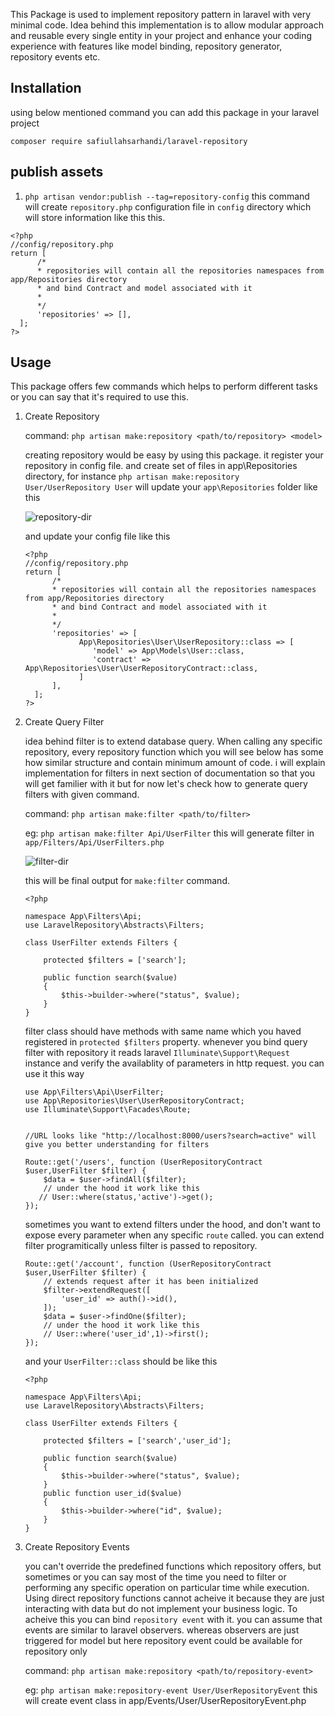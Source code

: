 This Package is used to implement repository pattern in laravel with very minimal code. Idea behind this implementation is to allow modular approach and reusable every single entity in your project and enhance your coding experience with features like model binding, repository generator, repository events etc.  


## Installation
using below mentioned command you can add this package in your laravel project

`composer require safiullahsarhandi/laravel-repository`

## publish assets
1. `php artisan vendor:publish --tag=repository-config`
this command will create `repository.php` configuration file in `config` directory which will store information like this this. 


``` 
<?php 
//config/repository.php
return [
      /* 
      * repositories will contain all the repositories namespaces from app/Repositories directory  
      * and bind Contract and model associated with it  
      *
      */
      'repositories' => [],
  ];
?> 
```

## Usage

This package offers few commands which helps to perform different tasks or you can say that it's required to use this. 

1. Create Repository
      
      command: `php artisan make:repository <path/to/repository> <model>`
      
      creating repository would be easy by using this package. it register your repository in config file.
      and create set of files in app\Repositories directory, for instance `php artisan make:repository User/UserRepository User` will update your `app\Repositories` folder like this
      
      ![repository-dir](https://user-images.githubusercontent.com/36722999/199682649-8fa5718e-40c7-4371-ae6a-1d48931ec897.png)

      and update your config file like this
      
      ```
      <?php 
      //config/repository.php
      return [
            /* 
            * repositories will contain all the repositories namespaces from app/Repositories directory  
            * and bind Contract and model associated with it  
            *
            */
            'repositories' => [
                  App\Repositories\User\UserRepository::class => [
                     'model' => App\Models\User::class,
                     'contract' => App\Repositories\User\UserRepositoryContract::class,
                  ]
            ],
        ];
      ?> 
      ```
      
      
2. Create Query Filter

      idea behind filter is to extend database query. When calling any specific repository, every repository function which you will see below has some how similar structure and contain minimum amount of code. i will explain implementation for filters in next section of documentation so that you will get familier with it but for now let's check how to generate query filters with given command.
      
      command: `php artisan make:filter <path/to/filter>`
      
      eg: `php artisan make:filter Api/UserFilter` this will generate filter in `app/Filters/Api/UserFilters.php`
      
      ![filter-dir](https://user-images.githubusercontent.com/36722999/199750595-0a7a8b04-d830-4584-893c-7ee6c3f9d763.png)
      
      
      this will be final output for `make:filter` command. 
      ```
      <?php
      
      namespace App\Filters\Api;
      use LaravelRepository\Abstracts\Filters;

      class UserFilter extends Filters {

          protected $filters = ['search'];

          public function search($value)
          {
              $this->builder->where("status", $value);
          }
      }
      ```
      
      filter class should have methods with same name which you haved registered in `protected $filters` property. whenever you bind query filter with repository it reads laravel `Illuminate\Support\Request` instance and verify the availablity of parameters in http request. you can use it this way
      
      ```
      use App\Filters\Api\UserFilter;
      use App\Repositories\User\UserRepositoryContract;
      use Illuminate\Support\Facades\Route;
      
      
      //URL looks like "http://localhost:8000/users?search=active" will give you better understanding for filters   
      
      Route::get('/users', function (UserRepositoryContract $user,UserFilter $filter) {
          $data = $user->findAll($filter);
          // under the hood it work like this
         // User::where(status,'active')->get();
      });

      ```
      sometimes you want to extend filters under the hood, and don't want to expose every parameter when any specific `route` called. you can extend filter programitically unless filter is passed to repository. 
      
      ```
      Route::get('/account', function (UserRepositoryContract $user,UserFilter $filter) {
          // extends request after it has been initialized
          $filter->extendRequest([
              'user_id' => auth()->id(),
          ]);
          $data = $user->findOne($filter);
          // under the hood it work like this
          // User::where('user_id',1)->first();
      });
      
      ```
      and your `UserFilter::class` should be like this  
      ```
      <?php
      
      namespace App\Filters\Api;
      use LaravelRepository\Abstracts\Filters;

      class UserFilter extends Filters {

          protected $filters = ['search','user_id'];

          public function search($value)
          {
              $this->builder->where("status", $value);
          }
          public function user_id($value)
          {
              $this->builder->where("id", $value);
          }
      }
      
      ```
      
      
      
 3. Create Repository Events

      you can't override the predefined functions which repository offers, but sometimes or you can say most of the time you need to filter or performing any specific operation on particular time while execution. Using direct repository functions cannot acheive it because they are just interacting with data but do not implement your business logic. To acheive this you can bind `repository event` with it. you can assume that events are similar to laravel observers. whereas observers are just triggered for model but here repository event could be available for repository only   
      
      command: `php artisan make:repository <path/to/repository-event>`
      
      eg: `php artisan make:repository-event User/UserRepositoryEvent` this will create event class in app/Events/User/UserRepositoryEvent.php
      

